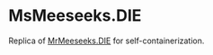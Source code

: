 # MsMeeseeks.DIE

Replica of [MrMeeseeks.DIE](https://github.com/Yeah69/MrMeeseeks.DIE) for self-containerization.